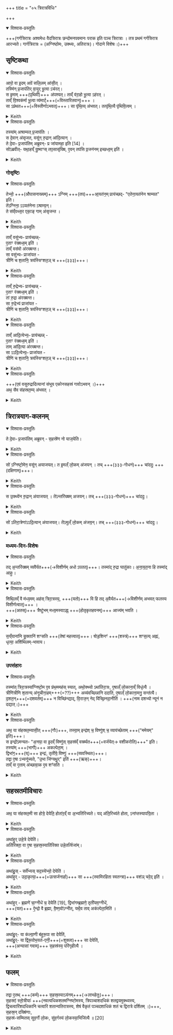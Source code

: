 +++
title = "०५ त्रिरात्रविधिः"

+++

<details open><summary>विश्वास-प्रस्तुतिः</summary>

+++(गर्गत्रिरात्रः अश्वमेधः वैदत्रिरात्रः छन्दोमनपवमानः पराक इति पञ्च त्रिरात्राः । तत्र प्रथमं गर्गत्रिरात्र आरभ्यते। गार्गत्रिरात्रः = (अग्निष्ठोमः, उक्थ्यः, अतिरात्रः)। गोदाने विशेषः।)+++  
</details>



## सृष्टिकथा


<details open><summary>विश्वास-प्रस्तुतिः</summary>

आपो॒ वा इ॒दम् अग्रे॑ सलि॒लम् आ॑सी॒त् ।  
तस्मि॑न् प्र॒जाप॑तिर् वा॒युर् भू॒त्वा ऽच॑रत्।  
स इ॒माम् +++(पृथिवीं)+++ अ॑पश्यत्।
ताव्ँ व॑रा॒हो भू॒त्वा ऽह॑रत् ।  
ताव्ँ वि॒श्वक॑र्मा भू॒त्वा व्य॑मार्ट्+++(=विस्तारितवान्)+++ ।  
सा ऽप्र॑थत+++(=विस्तीर्णाऽभवत्)+++। सा पृ॑थि॒व्य् अ॑भवत्। तत्पृ॑थि॒व्यै पृ॑थिवि॒त्वम् ।
</details>



<details><summary>Keith</summary>

This was in the beginning the waters, the ocean.  
In it Prajapati becoming the wind moved.  
He saw her,  
and becoming a boar he seized her.  
Her, becoming Viçvakarma, he wiped.  
She extended, she became the earth, and hence the earth is called the earth (lit. 'the extended').
</details>




<details open><summary>विश्वास-प्रस्तुतिः</summary>

तस्या॑म् अश्राम्यत् प्र॒जाप॑तिः ।  
स दे॒वान् अ॑सृजत, वसू॑न् रु॒द्रान् आ॑दि॒त्यान् ।  
ते दे॒वाᳶ प्र॒जाप॑तिम् अब्रुवन्- प्र जा॑यामहा॒ इति [14] ।  
सो॑ऽब्रवीत्- यथा॒हय्ँ यु॒ष्माꣳस् तप॒सासृ॑ख्षि, ए॒वन् तप॑सि प्र॒जन॑नम् इच्छध्व॒म् इति॑ ।
</details>



<details><summary>Keith</summary>

In her Prajapati made effort.  
He produced the gods, Vasus, Rudras, and Adityas.  
The gods said to Prajapati, 'Let us have offspring.'  
He said [1], 'As I have created you by penance, so seek ye offspring in penance.'
</details>


### गोसृष्टिः


<details open><summary>विश्वास-प्रस्तुतिः</summary>

तेभ्यो॒ +++(औपासनाख्यम्)+++ ऽग्निम् +++(तप)+++आ॒यत॑न॒म् प्राय॑च्छद्-
"एतेना॒यत॑नेन श्राम्यत" इति।  
ते॑ऽग्निना॒ ऽऽयत॑नेना ऽश्राम्य॒न्।  
ते स॑व्ँवथ्स॒र एका॒ङ् गाम् अ॑सृजन्त ।  
</details>



<details><summary>Keith</summary>

He gave to them Agni as a support,  
saying, 'Strive with that support.'  
They strove with Agni as a support.  
After a year they produced one cow. 
</details>





<details open><summary>विश्वास-प्रस्तुतिः</summary>

ताव्ँ वसु॑भ्यᳶ प्राय॑च्छन्न्-  
ए॒ताꣳ र॑ख्षध्व॒म् इति॑ ।  
ताव्ँ वस॑वो अ॑रख्षन्त।  
सा वसु॑भ्यᳶ प्राजा॑यत -  
त्रीणि॑ च श॒तानि॒ त्रय॑स्त्रिꣳशत॒ञ् च +++(३३३)+++।
</details>



<details><summary>Keith</summary>

They gave it to the Vasus,  
saying 'Guard it.'  
The Vasus guarded it.  
It produced for the Vasus three hundred and thirty-three [2]. 
</details>




<details open><summary>विश्वास-प्रस्तुतिः</summary>

ताव्ँ रु॒द्रेभ्यᳶ॑ प्राय॑च्छन्न् -  
ए॒ताꣳ र॑ख्षध्व॒म् इति॑ ।  
तां रु॒द्रा अ॑रख्षन्त।  
सा रु॒द्रेभ्य॑ प्राजा॑यत -  
त्रीणि॑ च श॒तानि॒ त्रय॑स्त्रिꣳशत॒ञ् च +++(३३३)+++।
</details>



<details><summary>Keith</summary>

They gave it to the Rudras,  
saying 'Guard it.'  
The Rudras guarded it.  
It produced for the Rudras three hundred and thirty-three [2].
</details>




<details open><summary>विश्वास-प्रस्तुतिः</summary>

ताव्ँ आदि॒त्येभ्य॒ᳶ प्राय॑च्छन्न् -  
ए॒ताꣳ र॑ख्षध्व॒म् इति॑ ।  
ताम् आ॑दि॒त्या अ॑रख्षन्त।  
सा ऽऽदि॒त्येभ्य॒ᳶ प्राजा॑यत -  
त्रीणि॑ च श॒तानि॒ त्रय॑स्त्रिꣳशत॒ञ् च +++(३३३)+++।
</details>



<details><summary>Keith</summary>

They gave it to the Adityas,  
saying 'Guard it.'  
The Adityas guarded it.  
It produced for the Adityas three hundred and thirty-three [2].
</details>




<details open><summary>विश्वास-प्रस्तुतिः</summary>

+++(एवं वसुरुद्रादित्यानां संभूय एकोनसहस्रं गावोऽभवन् ।)+++  
अथ॒ सैव स॑हस्रत॒म्य् अ॑भवत् ।
</details>



<details><summary>Keith</summary>

Thus she became the thousandth.
</details>


## त्रिरात्रयाग-कलनम्


<details open><summary>विश्वास-प्रस्तुतिः</summary>

ते दे॒वाᳶ प्र॒जाप॑तिम् अब्रुवन् - स॒हस्रे॑ण नो याज॒येति।  
</details>



<details><summary>Keith</summary>

The gods said to Prajapati, 'Cause sacrifice to be made to us with a thousand.' 
</details>




<details open><summary>विश्वास-प्रस्तुतिः</summary>

सो॑ ऽग्निष्टो॒मेन॒ वसू॑न् अयाजयत्। त इ॒मल्ँ लो॒कम् अ॑जयन् । तच् +++(३३३-गोधनं)+++ चा॑ददुः +++(दक्षिणाम्)+++।  
</details>



<details><summary>Keith</summary>

He caused sacrifice to be made by the Vasus with the Agnistoma.  They won this worldand gave (the thousandth). 
</details>




<details open><summary>विश्वास-प्रस्तुतिः</summary>

स उ॒क्थ्ये॑न रु॒द्रान् अ॑याजयत् । ते॑ऽन्तरि॑ख्षम् अजयन्। तच् +++(३३३-गोधनं)+++ चा॑ददुः।
</details>



<details><summary>Keith</summary>

He caused sacrifice to be made by the Rudras with the Ukthya. They won the atmosphere and gave (the thousand). 
</details>




<details open><summary>विश्वास-प्रस्तुतिः</summary>

सो॑ ऽतिरा॒त्रेणा॑ऽऽदि॒त्यान् अ॑याजयत्। ते॑ऽमुल्ँ लो॒कम् अ॑जय॒न्। तच् +++(३३३-गोधनं)+++ चा॑ददुः।
</details>



<details><summary>Keith</summary>

He caused sacrifice to be made by the Adityas with the Atiratra. They won yonder world, and gave (the thousand). 
</details>


### मध्यम-दिन-विशेषः


<details open><summary>विश्वास-प्रस्तुतिः</summary>

तद् अ॒न्तरि॑ख्षम् व्यवै॑र्यत+++(→विशीर्णम् अधो ऽपतत्)+++।
तस्मा॑द् रु॒द्रा घातु॑काः। अ॒ना॒य॒त॒ना हि तस्मा॑द् आहुः।  
</details>



<details><summary>Keith</summary>

Now the atmosphere [3] was broken.  
Therefore the Rudras are murderous, for they have no support. 
</details>




<details open><summary>विश्वास-प्रस्तुतिः</summary>

शिथि॒लव्ँ वै म॑ध्य॒मम् अह॑स् त्रिरा॒त्रस्य॒, +++(यतो)+++ वि हि तद् अ॒वैर्यत+++(→विशीर्णम् अभवत् फलस्य विशीर्णत्वात्)+++ ।  
+++(अतस्)+++ त्रैष्टु॑भम् मध्य॒मस्याऽह्न॒ +++(होतृकृतहवनम्)+++ आज्य॑म् भवति ।
</details>



<details><summary>Keith</summary>

Therefore they say, 'The midmost day of the three-day night is not fixed; for it was moved.'  
The Ajya (Çastra) of the midmost day is in the Tristubh metre. 
</details>




<details open><summary>विश्वास-प्रस्तुतिः</summary>

स॒य्ँयाना॑नि सू॒क्तानि॑ शꣳसति +++(तेषां महत्त्वात्)+++।
षोड॒शिनꣳ॑ +++(शस्त्रं)+++ शꣳस॒त्य् अह्नः॑, धृत्या॒ अशि॑थिलम्-भावाय।
</details>



<details><summary>Keith</summary>

He recites the Samyana hymns,  
then recites the Sodaçin, that the day may be made firm and be not loose.
</details>


### उपसंहारः


<details open><summary>विश्वास-प्रस्तुतिः</summary>

तस्मा॑त् त्रिरा॒त्रस्या॑ग्निष्टो॒म ए॒व प्र॑थ॒ममह॑स् स्यात्, अथो॒क्थ्यो ऽथा॑तिरा॒त्रः, ए॒षाल्ँ लो॒काना॒व्ँ विधृ॑त्यै ।  
त्रीणि॑त्रीणि श॒तान्य् अ॑नूचीना॒हम्+++(=??)+++ अव्य॑वच्छिन्नानि ददाति, ए॒षाल्ँ लो॒काना॒मनु॒ सन्त॑त्यै।  
द॒शत॒न्+++(=दशवर्तम्)+++ न विच्छि॑न्द्याद्, वि॒राज॒न् नेद् वि॑च्छि॒नदा॒नीति॑  । +++(नाम दशभ्यो न्यूनं न दद्यात्।)+++
</details>



<details><summary>Keith</summary>

Therefore in the three-night rite, the first day should be an Agnistoma, then an Ukthya, then an Atiratra, for the separation of these worlds.  
On each day in succession he gives three hundred continuously [4], for the continuance of these worlds.  
He should not break the decades lest he should thus destroy the Viraj. 
</details>




<details open><summary>विश्वास-प्रस्तुतिः</summary>

अथ॒ या स॑हस्रत॒म्यासी॒त् +++(गौः)+++, तस्या॒म् इन्द्र॑श् च॒ विष्णु॑श् च॒ व्याय॑च्छेताम् +++("ममेयम्" इति)+++।  
स इन्द्रो॑ऽमन्यत- "अ॒नया॒ वा इ॒दव्ँ विष्णु॑स् स॒हस्र॑व्ँ वर्ख्ष्यत+++(=वर्जयेत्→ वशीकरोति)+++" इति। तस्या॑म् +++(भागौ)+++ अकल्पेता॒म् ।  
द्विभा॑ग॒+++(य्)+++ इन्द्रः॑, तृती॑ये॒  विष्णुः॑ +++(व्यवस्थितः)+++।  
तद्वा ए॒षा ऽभ्यनू॑च्यते, "उ॒भा जि॑ग्यथु॒र्" इति॑ +++(ऋक्)+++।  
ताव्ँ वा ए॒ताम् अ॑च्छावा॒क ए॒व शꣳ॑सति ।  
</details>



<details><summary>Keith</summary>

Now for the thousandth Indra and Visnu strove.  
Indra reflects, 'By this Visnu will appropriate all the thousand.' They made arrangement as to it,  
Indra got two-thirds, Visnu the remaining third;  
verily the fact is recorded in the verse, 'Ye twain have conquered.'  
It is the Achavaka [5] who recites this verse.
</details>


## सहस्रतमीविचारः


<details open><summary>विश्वास-प्रस्तुतिः</summary>

अथ॒ या स॑हस्रत॒मी सा होत्रे॒ देयेति॒ होता॑र॒व्ँ वा अ॒भ्यति॑रिच्यते।
यद् अ॑ति॒रिच्य॑ते होता, ऽना॑प्तस्यापयि॒ता ।
</details>



<details><summary>Keith</summary>

Now (some say), 'The thousandth is to be given to the Hotr'; what is left over, is left over for the Hotr;  
the Hotr is the receiver of what has not been taken. 
</details>




<details open><summary>विश्वास-प्रस्तुतिः</summary>

अथा॑हुर् उन्ने॒त्रे देयेति॑।  
अति॑रिक्ता॒ वा ए॒षा स॒हस्र॒स्याति॑रिक्त उन्ने॒तर्त्विजा॑म्।
</details>



<details><summary>Keith</summary>

Then others say, 'It is to be given to the Unnetr.'  
This is left over of the thousand, and the Unnetr is the one of the priests who is left over.
</details>





<details open><summary>विश्वास-प्रस्तुतिः</summary>

अथा॑हु॒स् - सर्वे॑भ्यस् सद॒स्ये॑भ्यो॒ देयेति॑ ।  
अथा॑हुर् - उदा॒कृत्या॒+++(=उत्सर्जनार्हा)+++ सा +++(स्वामिरहिता स्वतन्त्रा)+++ वश॑ञ् चरे॒द् इति॑ ।
</details>



<details><summary>Keith</summary>

Then some say, 'It is to be given to all those who have a place in the Sadas.'  
Then some say, 'It should be driven away and allowed to wander at will.' 
</details>




<details open><summary>विश्वास-प्रस्तुतिः</summary>

अथा॑हुर् - ब्र॒ह्मणे॑ चा॒ग्नीधे॑ च॒ देयेति॑ [19],
द्विभा॑गम्ब्र॒ह्मणे॒ तृती॑यम॒ग्नीधे॑,  
+++(यत)+++ ऐ॒न्द्रो वै ब्र॒ह्मा,  वै॒ष्ण॒वो॑ऽग्नीत्,
यथै॒व ताव् अक॑ल्पेता॒मिति॑ ।
</details>



<details><summary>Keith</summary>

Then some say, 'It is to be given to the Brahman and the Agnidh [6],  
two shares to the Brahman and the third to the Agnidh.  
For the Brahman is connected with Indra, the Agnidh with Visnu; (verily the division is)  
just as they two agreed upon. 
</details>




<details open><summary>विश्वास-प्रस्तुतिः</summary>

अथा॑हु॒र्- या क॑ल्या॒णी ब॑हुरू॒पा सा देयेेति॑,  
अथा॑हु॒र्- या द्वि॑रू॒पोभ॒यत॑-एनी॒+++(=शुक्ला)+++ सा देयेति॑,  
+++(अन्यासां गवाम्)+++ स॒हस्र॑स्य॒ परि॑गृहीत्यै ।
</details>



<details><summary>Keith</summary>

Then some say, 'The one which is beautiful and of varied colour is the one to be given.'  
Then others say, 'The one which has two colours and on either side is spotted is the one to be given',  
for the gaining of a thousand. 
</details>


## फलम्


<details open><summary>विश्वास-प्रस्तुतिः</summary>

तद्वा ए॒तथ् +++(कर्म)+++ स॒हस्र॒स्याऽय॑नम्+++(→लाभहेतुः)+++।  
स॒हस्रꣵ॑ स्तो॒त्रीयाः॑ +++(नवत्यधिकशतमग्निष्टोमस्य, त्रिपञ्चाशदधिकं शतद्वयमुक्थ्यस्य, द्विचत्वारिंशदधिकानि चत्वारि शतान्यतिरात्रस्य, शेषं वैकृतं पञ्चदशाधिकं शतं च द्विरात्रे दर्शितम् ।)+++,  
स॒हस्र॒न् दख्षि॑णाः,  
स॒हस्र॑-सम्मितस् सुव॒र्गो लो॒कः, सु॑व॒र्गस्य॑ लो॒कस्या॒भिजि॑त्यै ॥ [20]
</details>



<details><summary>Keith</summary>

That indeed is the march of the thousand (sahásrasyáyana).  
There are a thousand Stotriyas,  
a thousand gifts (to the priests);  
the world of heaven is measured by a thousand; (verily it serves) for the winning of the heavenly world.

</details>
